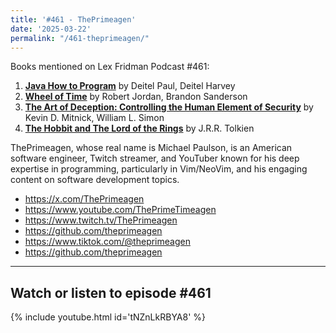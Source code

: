 ```yaml
---
title: '#461 - ThePrimeagen'
date: '2025-03-22'
permalink: "/461-theprimeagen/"
---
```


Books mentioned on Lex Fridman Podcast #461:

1. <b><a href="https://amzn.to/4mbHlzM" target="_blank" rel="sponsored noopener noreferrer">Java How to Program</a></b> by Deitel Paul, Deitel Harvey
2. <b><a href="https://amzn.to/3F7wOEK" target="_blank" rel="sponsored noopener noreferrer">Wheel of Time</a></b> by Robert Jordan, Brandon Sanderson
3. <b><a href="https://amzn.to/44YpC8s" target="_blank" rel="sponsored noopener noreferrer">The Art of Deception: Controlling the Human Element of Security</a></b> by Kevin D. Mitnick, William L. Simon
4. <b><a href="https://amzn.to/434kNYL" target="_blank" rel="sponsored noopener noreferrer">The Hobbit and The Lord of the Rings</a></b> by J.R.R. Tolkien

<!--more-->

ThePrimeagen, whose real name is Michael Paulson, is an American software engineer, Twitch streamer, and YouTuber known for his deep expertise in programming, particularly in Vim/NeoVim, and his engaging content on software development topics.

- <a href="https://x.com/ThePrimeagen" target="_blank">https://x.com/ThePrimeagen</a>
- <a href="https://www.youtube.com/ThePrimeTimeagen" target="_blank">https://www.youtube.com/ThePrimeTimeagen</a>
- <a href="https://www.twitch.tv/ThePrimeagen" target="_blank">https://www.twitch.tv/ThePrimeagen</a>
- <a href="https://github.com/theprimeagen" target="_blank">https://github.com/theprimeagen</a>
- <a href="https://www.tiktok.com/@theprimeagen" target="_blank">https://www.tiktok.com/@theprimeagen</a>
- <a href="https://github.com/theprimeagen" target="_blank">https://github.com/theprimeagen</a>

- - - - - -

## Watch or listen to episode #461

{% include youtube.html id='tNZnLkRBYA8' %}